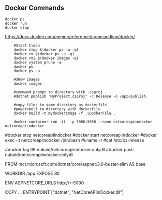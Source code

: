 ## Docker Commands

    docker ps
    docker run
    docker stop

https://docs.docker.com/engine/reference/commandline/docker/


		#Start Clean		
		docker stop $(docker ps -a -q)
		docker rm $(docker ps -a -q)
		docker rmi $(docker images -q)
		docker system prune -a
		docker ps
		docker ps -a
		
		#Show Images
		docker images

		#command prompt to directory with .csproj
		#dotnet publish "MyProject.csproj" -c Release -o /app/publish

		#copy files to same directory as dockerfile
		#powershell to directory with dockerfile
		docker build -t mydockerimage -f .\DockerFile .

		docker container run -it  -p 5000:5000 --name netcoreapiindocker netcoreapiindocker
#docker stop netcoreapiindocker
#docker start netcoreapiindocker
#docker exec -it netcoreapiindocker /bin/bash
#uname -r
#cat /etc/os-release

#docker tag 98 nuboid/netcoreapiindocker:onlydll
#docker push nuboid/netcoreapiindocker:onlydll

FROM mcr.microsoft.com/dotnet/core/aspnet:3.0-buster-slim AS base

WORKDIR /app
EXPOSE 80

ENV ASPNETCORE_URLS http://+:5000

COPY . .
ENTRYPOINT ["dotnet", "NetCoreAPIinDocker.dll"]

<!--stackedit_data:
eyJoaXN0b3J5IjpbLTExMjc3MDk2MywtMzkwMjM1NTc4XX0=
-->